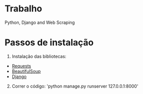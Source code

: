# Trabalho
Python, Django and Web Scraping

# Passos de instalação

1. Instalação das bibliotecas:
  + [Requests](https://2.python-requests.org/en/master/#)
  + [BeautifulSoup](https://www.crummy.com/software/BeautifulSoup/bs4/doc/)
  + [Django](https://www.djangoproject.com/)
  
2. Correr o código: 'python manage.py runserver 127.0.0.1:8000'
